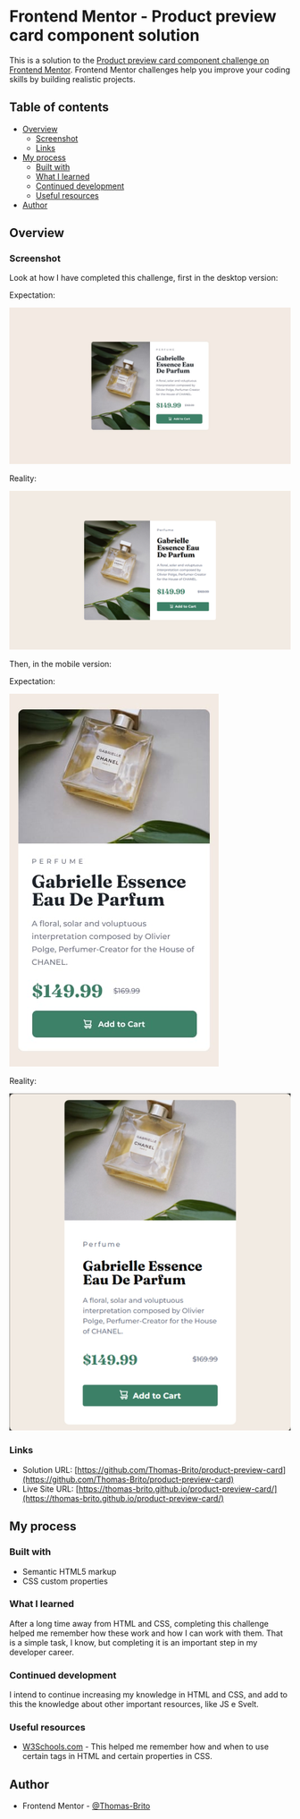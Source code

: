# Frontend Mentor - Product preview card component solution

This is a solution to the [Product preview card component challenge on Frontend Mentor](https://www.frontendmentor.io/challenges/product-preview-card-component-GO7UmttRfa). Frontend Mentor challenges help you improve your coding skills by building realistic projects. 

## Table of contents

- [Overview](#overview)
  - [Screenshot](#screenshot)
  - [Links](#links)
- [My process](#my-process)
  - [Built with](#built-with)
  - [What I learned](#what-i-learned)
  - [Continued development](#continued-development)
  - [Useful resources](#useful-resources)
- [Author](#author)

## Overview

### Screenshot

Look at how I have completed this challenge, first in the desktop version:

Expectation:

![Desktop design goal](design/desktop-design.jpg)

Reality:

![My desktop design](design/desktop-screenshot.png)

Then, in the mobile version:

Expectation:

![Mobile design goal](design/mobile-design.jpg)

Reality:

![My mobile design](design/mobile-screenshot.png)

### Links

- Solution URL: [https://github.com/Thomas-Brito/product-preview-card](https://github.com/Thomas-Brito/product-preview-card)
- Live Site URL: [https://thomas-brito.github.io/product-preview-card/](https://thomas-brito.github.io/product-preview-card/)

## My process

### Built with

- Semantic HTML5 markup
- CSS custom properties

### What I learned

After a long time away from HTML and CSS, completing this challenge helped me remember how these work and how I can work with them. That is a simple task, I know, but completing it is an important step in my developer career.

### Continued development

I intend to continue increasing my knowledge in HTML and CSS, and add to this the knowledge about other important resources, like JS e Svelt.

### Useful resources

- [W3Schools.com](https://www.w3schools.com/) - This helped me remember how and when to use certain tags in HTML and certain properties in CSS.

## Author

- Frontend Mentor - [@Thomas-Brito](https://www.frontendmentor.io/profile/Thomas-Brito)
